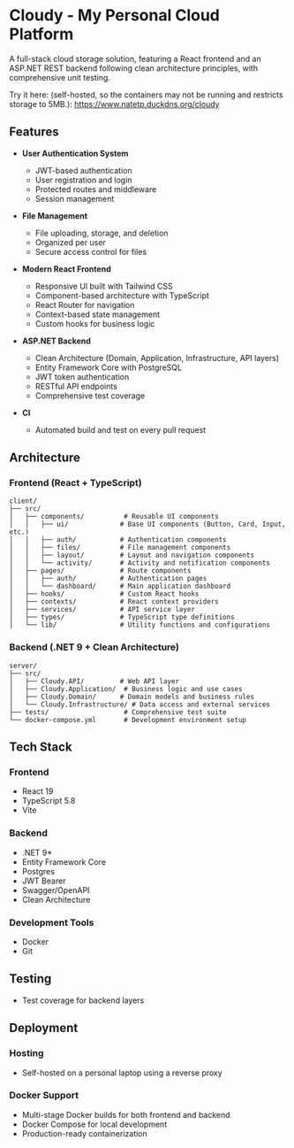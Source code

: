 # Cloudy - My Personal Cloud Platform

A full-stack cloud storage solution, featuring a React frontend and an ASP.NET REST backend following clean architecture principles, with comprehensive unit testing.  

Try it here: (self-hosted, so the containers may not be running and restricts storage to 5MB.): https://www.natetp.duckdns.org/cloudy

## Features

- **User Authentication System**
  - JWT-based authentication
  - User registration and login
  - Protected routes and middleware
  - Session management
 
- **File Management**
  - File uploading, storage, and deletion
  - Organized per user
  - Secure access control for files

- **Modern React Frontend**
  - Responsive UI built with Tailwind CSS
  - Component-based architecture with TypeScript
  - React Router for navigation
  - Context-based state management
  - Custom hooks for business logic

- **ASP.NET Backend**
  - Clean Architecture (Domain, Application, Infrastructure, API layers)
  - Entity Framework Core with PostgreSQL
  - JWT token authentication
  - RESTful API endpoints
  - Comprehensive test coverage
 
- **CI**
  - Automated build and test on every pull request

##  Architecture

### **Frontend (React + TypeScript)**
```
client/
├── src/
│   ├── components/          # Reusable UI components
│   │   ├── ui/             # Base UI components (Button, Card, Input, etc.)
│   │   ├── auth/           # Authentication components
│   │   ├── files/          # File management components
│   │   ├── layout/         # Layout and navigation components
│   │   └── activity/       # Activity and notification components
│   ├── pages/              # Route components
│   │   ├── auth/           # Authentication pages
│   │   └── dashboard/      # Main application dashboard
│   ├── hooks/              # Custom React hooks
│   ├── contexts/           # React context providers
│   ├── services/           # API service layer
│   ├── types/              # TypeScript type definitions
│   └── lib/                # Utility functions and configurations
```

### **Backend (.NET 9 + Clean Architecture)**
```
server/
├── src/
│   ├── Cloudy.API/         # Web API layer
│   ├── Cloudy.Application/  # Business logic and use cases
│   ├── Cloudy.Domain/      # Domain models and business rules
│   └── Cloudy.Infrastructure/ # Data access and external services
├── tests/                   # Comprehensive test suite
└── docker-compose.yml       # Development environment setup
```

## Tech Stack

### **Frontend**
- React 19
- TypeScript 5.8
- Vite

### **Backend**
- .NET 9*
- Entity Framework Core
- Postgres
- JWT Bearer
- Swagger/OpenAPI
- Clean Architecture

### **Development Tools**
- Docker
- Git

## Testing
- Test coverage for backend layers

## Deployment
### **Hosting**
- Self-hosted on a personal laptop using a reverse proxy
  
### **Docker Support**
- Multi-stage Docker builds for both frontend and backend
- Docker Compose for local development
- Production-ready containerization



